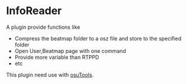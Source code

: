 # InfoReader

A plugin provide functions like
 - Compress the beatmap folder to a osz file and store to the specified folder
 - Open User,Beatmap page with one command
 - Provide more variable than RTPPD
 - etc
 
 This plugin need use with [osuTools](https://github.com/Someone999/osuTools).
